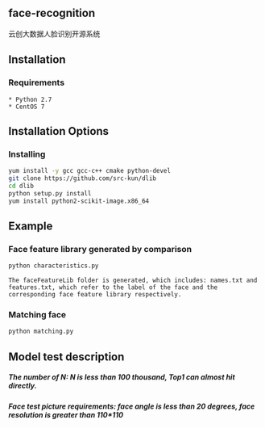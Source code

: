 ## face-recognition

云创大数据人脸识别开源系统

## Installation

### Requirements
	* Python 2.7
	* CentOS 7

## Installation Options

### Installing

```bash
yum install -y gcc gcc-c++ cmake python-devel
git clone https://github.com/src-kun/dlib
cd dlib
python setup.py install
yum install python2-scikit-image.x86_64
```

## Example

### Face feature library generated by comparison

```bash
python characteristics.py
```

	The faceFeatureLib folder is generated, which includes: names.txt and features.txt, which refer to the label of the face and the corresponding face feature library respectively.

### Matching face

```bash
python matching.py
```

## Model test description

##### The number of N: N is less than 100 thousand, Top1 can almost hit directly.
##### Face test picture requirements: face angle is less than 20 degrees, face resolution is greater than 110*110
